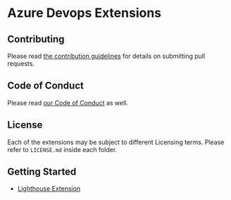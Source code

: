 # Azure Devops Extensions

## Contributing

Please read [the contribution guidelines](./CONTRIBUTING.md) for details on submitting pull requests.

## Code of Conduct

Please read [our Code of Conduct](./CODE_OF_CONDUCT.md) as well.

## License

Each of the extensions may be subject to different Licensing terms. Please refer to `LICENSE.md` inside each folder.

## Getting Started

- [Lighthouse Extension](./lighthouse/README.md)
